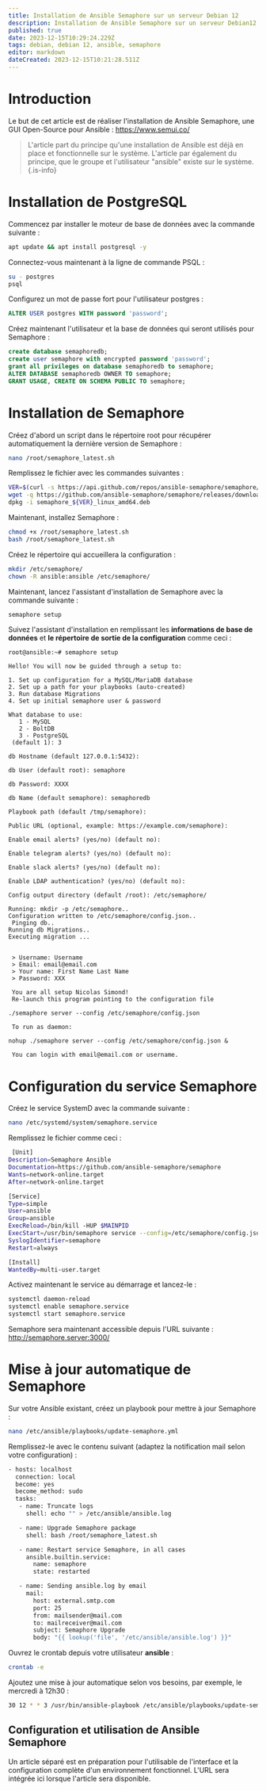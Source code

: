 ```yaml
---
title: Installation de Ansible Semaphore sur un serveur Debian 12
description: Installation de Ansible Semaphore sur un serveur Debian12 avec une installation Ansible existante
published: true
date: 2023-12-15T10:29:24.229Z
tags: debian, debian 12, ansible, semaphore
editor: markdown
dateCreated: 2023-12-15T10:21:28.511Z
---
```


# Introduction

Le but de cet article est de réaliser l'installation de Ansible Semaphore, une GUI Open-Source pour Ansible : https://www.semui.co/

> L'article part du principe qu'une installation de Ansible est déjà en place et fonctionnelle sur le système.
> L'article par également du principe, que le groupe et l'utilisateur "ansible" existe sur le système.
{.is-info}


# Installation de PostgreSQL

Commencez par installer le moteur de base de données avec la commande suivante : 

```bash
apt update && apt install postgresql -y
```

Connectez-vous maintenant à la ligne de commande PSQL : 

```bash
su - postgres
psql
```

Configurez un mot de passe fort pour l'utilisateur postgres :

```sql
ALTER USER postgres WITH password 'password';
```

Créez maintenant l'utilisateur et la base de données qui seront utilisés pour Semaphore : 

```sql
create database semaphoredb;
create user semaphore with encrypted password 'password';
grant all privileges on database semaphoredb to semaphore;
ALTER DATABASE semaphoredb OWNER TO semaphore;
GRANT USAGE, CREATE ON SCHEMA PUBLIC TO semaphore;
```

# Installation de Semaphore

Créez d'abord un script dans le répertoire root pour récupérer automatiquement la dernière version de Semaphore :
```bash
nano /root/semaphore_latest.sh
```

Remplissez le fichier avec les commandes suivantes :
```bash
VER=$(curl -s https://api.github.com/repos/ansible-semaphore/semaphore/releases/latest|grep tag_name | cut -d '"' -f 4|sed 's/v//g')
wget -q https://github.com/ansible-semaphore/semaphore/releases/download/v${VER}/semaphore_${VER}_linux_amd64.deb
dpkg -i semaphore_${VER}_linux_amd64.deb
```

Maintenant, installez Semaphore : 
```bash
chmod +x /root/semaphore_latest.sh
bash /root/semaphore_latest.sh
```

Créez le répertoire qui accueillera la configuration  : 
```bash
mkdir /etc/semaphore/
chown -R ansible:ansible /etc/semaphore/
```

Maintenant, lancez l'assistant d'installation de Semaphore avec la commande suivante : 
```bash
semaphore setup
```

Suivez l'assistant d'installation en remplissant les **informations de base de données** et **le répertoire de sortie de la configuration** comme ceci :

```
root@ansible:~# semaphore setup

Hello! You will now be guided through a setup to:

1. Set up configuration for a MySQL/MariaDB database
2. Set up a path for your playbooks (auto-created)
3. Run database Migrations
4. Set up initial semaphore user & password

What database to use:
   1 - MySQL
   2 - BoltDB
   3 - PostgreSQL
 (default 1): 3

db Hostname (default 127.0.0.1:5432):

db User (default root): semaphore

db Password: XXXX

db Name (default semaphore): semaphoredb

Playbook path (default /tmp/semaphore):

Public URL (optional, example: https://example.com/semaphore):

Enable email alerts? (yes/no) (default no):

Enable telegram alerts? (yes/no) (default no):

Enable slack alerts? (yes/no) (default no):

Enable LDAP authentication? (yes/no) (default no):

Config output directory (default /root): /etc/semaphore/

Running: mkdir -p /etc/semaphore..
Configuration written to /etc/semaphore/config.json..
 Pinging db..
Running db Migrations..
Executing migration ...


 > Username: Username
 > Email: email@email.com
 > Your name: First Name Last Name
 > Password: XXX

 You are all setup Nicolas Simond!
 Re-launch this program pointing to the configuration file

./semaphore server --config /etc/semaphore/config.json

 To run as daemon:

nohup ./semaphore server --config /etc/semaphore/config.json &

 You can login with email@email.com or username.
 ```
 
 
 # Configuration du service Semaphore
 
 Créez le service SystemD avec la commande suivante : 
 ```bash
 nano /etc/systemd/system/semaphore.service
  ```
  
 Remplissez le fichier comme ceci : 
```bash
 [Unit]
Description=Semaphore Ansible
Documentation=https://github.com/ansible-semaphore/semaphore
Wants=network-online.target
After=network-online.target

[Service]
Type=simple
User=ansible
Group=ansible
ExecReload=/bin/kill -HUP $MAINPID
ExecStart=/usr/bin/semaphore service --config=/etc/semaphore/config.json
SyslogIdentifier=semaphore
Restart=always

[Install]
WantedBy=multi-user.target
```
 
Activez maintenant le service au démarrage et lancez-le : 
```bash
systemctl daemon-reload
systemctl enable semaphore.service
systemctl start semaphore.service
```

Semaphore sera maintenant accessible depuis l'URL suivante : http://semaphore.server:3000/


# Mise à jour automatique de Semaphore

Sur votre Ansible existant, créez un playbook pour mettre à jour Semaphore : 
```bash
nano /etc/ansible/playbooks/update-semaphore.yml
```

Remplissez-le avec le contenu suivant (adaptez la notification mail selon votre configuration) :
```bash
- hosts: localhost
  connection: local
  become: yes
  become_method: sudo
  tasks:
   - name: Truncate logs
     shell: echo "" > /etc/ansible/ansible.log

   - name: Upgrade Semaphore package
     shell: bash /root/semaphore_latest.sh

   - name: Restart service Semaphore, in all cases
     ansible.builtin.service:
       name: semaphore
       state: restarted

   - name: Sending ansible.log by email
     mail:
       host: external.smtp.com
       port: 25
       from: mailsender@mail.com
       to: mailreceiver@mail.com
       subject: Semaphore Upgrade
       body: "{{ lookup('file', '/etc/ansible/ansible.log') }}"
```


Ouvrez le crontab depuis votre utilisateur **ansible** : 
```bash
crontab -e 
```

Ajoutez une mise à jour automatique selon vos besoins, par exemple, le mercredi à 12h30 : 
```bash
30 12 * * 3 /usr/bin/ansible-playbook /etc/ansible/playbooks/update-semaphore.yml
```



## Configuration et utilisation de Ansible Semaphore

Un article séparé est en préparation pour l'utilisable de l'interface et la configuration complète d'un environnement fonctionnel.
L'URL sera intégrée ici lorsque l'article sera disponible.